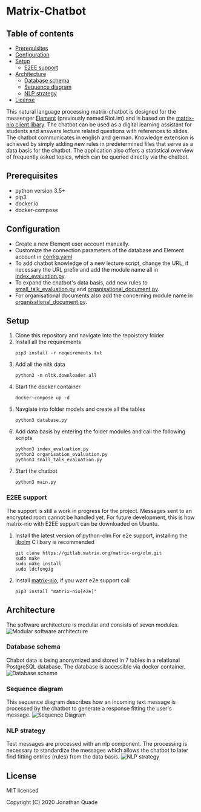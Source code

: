 # Matrix-Chatbot

## Table of contents
- [Prerequisites](#perequisites)
- [Configuration](#configuration)
- [Setup](#setup)
   - [E2EE support](#e2ee-support)   
- [Architecture](#architecture)
   - [Database schema](#database-schema)
   - [Sequence diagram](#sequence-diagram)
   - [NLP strategy](#nlp-strategy)
- [License](#license)

This natural language processing matrix-chatbot is designed for the messenger [Element](https://github.com/vector-im/element-web) (previously named Riot.im) and is based on the [matrix-nio client libary](https://github.com/poljar/matrix-nio). The chatbot can be used as a digital learning assistant for students and answers lecture related questions with references to slides. The chatbot communicates in english and german.
Knowledge extension is achieved by simply adding new rules in predetermined files that serve as a data basis for the chatbot. The application also offers a statistical overview of frequently asked topics, which can be queried directly via the chatbot.

## Prerequisites
- python version 3.5+
- pip3
- docker.io
- docker-compose

## Configuration
- Create a new Element user account manually.
- Customize the connection parameters of the database and Element account in [config.yaml](https://github.com/jquku/Matrix-Chatbot/blob/master/config.yaml)
- To add chatbot knowledge of a new lecture script, change the URL, if necessary the URL prefix and add the module name all in [index_evaluation.py](https://github.com/jquku/Matrix-Chatbot/blob/master/modules/index_evaluation.py).
- To expand the chatbot's data basis, add new rules to [small_talk_evaluation.py](https://github.com/jquku/Matrix-Chatbot/blob/master/modules/small_talk_evaluation.py) and [organisational_document.py](https://github.com/jquku/Matrix-Chatbot/blob/master/modules/organisational_document.py).
- For organisational documents also add the concerning module name in [organisational_document.py](https://github.com/jquku/Matrix-Chatbot/blob/master/modules/organisational_document.py).

## Setup
1. Clone this repository and navigate into the repoistory folder
2. Install all the requirements
   ```console
   pip3 install -r requirements.txt
3. Add all the nltk data    
   ```console
   python3 -m nltk.downloader all
4. Start the docker container
   ```console
   docker-compose up -d
5. Navgiate into folder models and create all the tables
   ```console
   python3 database.py
6. Add data basis by entering the folder modules and call the following scripts
   ```console
   python3 index_evaluation.py
   python3 organisation_evaluation.py
   python3 small_talk_evaluation.py
7. Start the chatbot
   ```console
   python3 main.py

### E2EE support
The support is still a work in progress for the project. Messages sent to an encrypted room
cannot be handled yet. For future development, this is how matrix-nio with E2EE support can
be downloaded on Ubuntu.

1. Install the latest version of python-olm
   For e2e support, installing the [libolm](https://gitlab.matrix.org/matrix-org/olm) C libary is recommended
   ```console
   git clone https://gitlab.matrix.org/matrix-org/olm.git
   sudo make
   sudo make install
   sudo ldcfongig
2. Install [matrix-nio](https://github.com/poljar/matrix-nio), if you want e2e support call
   ```console
   pip3 install "matrix-nio[e2e]"

## Architecture  
The software architecture is modular and consists of seven modules.
![Modular software architecture](architecture.png)

### Database schema
Chabot data is being anonymized and stored in 7 tables in a relational PostgreSQL database. The database
is accessible via docker container.
![Database scheme](schema.png)

### Sequence diagram
This sequence diagram describes how an incoming text message is processed by the chatbot to generate
a response fitting the user's message.
![Sequence Diagram](sequence.png)

### NLP strategy
Test messages are processed with an nlp component. The processing is necessary to standardize the messages
which allows the chatbot to later find fitting entries (rules) from the data basis.
![NLP strategy](nlp.png)

## License
MIT licensed

Copyright (C) 2020 Jonathan Quade
